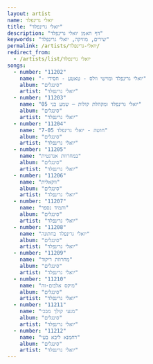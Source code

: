 ```yaml
---
layout: artist
name: יואלי גרינפלד
title: "יואלי גרינפלד"
description: "דף האמן יואלי גרינפלד"
keywords: "שירים, מוזיקה, יואלי גרינפלד"
permalink: /artists/יואלי-גרינפלד/
redirect_from:
  - /artists/list/יואלי גרינפלד
songs:
  - number: "11202"
    name: "- יואלי גרינפלד ומוישי וולס - טאטע - חסידי"
    album: "סינגלים"
    artist: "יואלי גרינפלד"
  - number: "11203"
    name: "05 יואלי גרינפלד ומקהלת קולות – שמע בני"
    album: "סינגלים"
    artist: "יואלי גרינפלד"
  - number: "11204"
    name: "7-05 חושה - יואלי גרינפלד"
    album: "סינגלים"
    artist: "יואלי גרינפלד"
  - number: "11205"
    name: "במחרוזת אנרגטית"
    album: "סינגלים"
    artist: "יואלי גרינפלד"
  - number: "11206"
    name: "ווקאלית"
    album: "סינגלים"
    artist: "יואלי גרינפלד"
  - number: "11207"
    name: "ותמיד נספר"
    album: "סינגלים"
    artist: "יואלי גרינפלד"
  - number: "11208"
    name: "יואלי גרינפלד בחתונה"
    album: "סינגלים"
    artist: "יואלי גרינפלד"
  - number: "11209"
    name: "מחרוזת ריקוד"
    album: "סינגלים"
    artist: "יואלי גרינפלד"
  - number: "11210"
    name: "מיקס אלבום-זה"
    album: "סינגלים"
    artist: "יואלי גרינפלד"
  - number: "11211"
    name: "מנעי קולך מבכי"
    album: "סינגלים"
    artist: "יואלי גרינפלד"
  - number: "11212"
    name: "רחמנא ליבא בעי"
    album: "סינגלים"
    artist: "יואלי גרינפלד"
---
```

